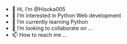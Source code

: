 - 👋 Hi, I’m @Hisoka005
- 👀 I’m interested in Python Web development
- 🌱 I’m currently learning Python
- 💞️ I’m looking to collaborate on ...
- 📫 How to reach me ...

<!---
Hisoka005/Hisoka005 is a ✨ special ✨ repository because its `README.md` (this file) appears on your GitHub profile.
You can click the Preview link to take a look at your changes.
--->
